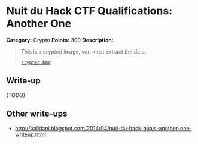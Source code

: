 # Nuit du Hack CTF Qualifications: Another One

**Category:** Crypto
**Points:** 300
**Description:**

> This is a crypted image, you must extract the data.
>
> [`crypted.bmp`](crypted.bmp)

## Write-up

(TODO)

## Other write-ups

* <http://balidani.blogspot.com/2014/04/nuit-du-hack-quals-another-one-writeup.html>
